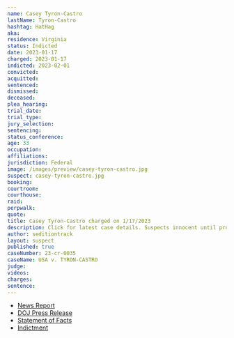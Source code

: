 ```yaml
---
name: Casey Tyron-Castro
lastName: Tyron-Castro
hashtag: HatHag
aka:
residence: Virginia
status: Indicted
date: 2023-01-17
charged: 2023-01-17
indicted: 2023-02-01
convicted:
acquitted:
sentenced:
dismissed:
deceased:
plea_hearing:
trial_date:
trial_type:
jury_selection:
sentencing:
status_conference:
age: 33
occupation:
affiliations:
jurisdiction: Federal
image: /images/preview/casey-tyron-castro.jpg
suspect: casey-tyron-castro.jpg
booking:
courtroom:
courthouse:
raid:
perpwalk:
quote:
title: Casey Tyron-Castro charged on 1/17/2023
description: Click for latest case details. Suspects innocent until proven guilty.
author: seditiontrack
layout: suspect
published: true
caseNumber: 23-cr-0035
caseName: USA v. TYRON-CASTRO
judge:
videos:
charges:
sentence:
---
```


- [News Report](https://www.wdbj7.com/2023/01/18/roanoke-woman-arrested-involvement-capitol-riot/)
- [DOJ Press Release](https://www.justice.gov/usao-dc/pr/three-arrested-felony-charges-actions-during-jan-6-capitol-breach)
- [Statement of Facts](https://storage.courtlistener.com/recap/gov.uscourts.vawd.127478/gov.uscourts.vawd.127478.1.0.pdf)
- [Indictment](https://www.justice.gov/usao-dc/case-multi-defendant/file/1567171/download)
